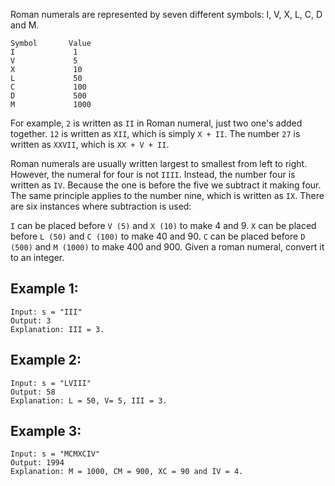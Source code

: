 Roman numerals are represented by seven different symbols: I, V, X, L, C, D and M.
```
Symbol       Value
I             1
V             5
X             10
L             50
C             100
D             500
M             1000
```
For example, `2` is written as `II` in Roman numeral, just two one's added together. `12` is written as `XII`, which is simply `X + II`. The number `27` is written as `XXVII`, which is `XX + V + II`.

Roman numerals are usually written largest to smallest from left to right. However, the numeral for four is not `IIII`. Instead, the number four is written as `IV`. Because the one is before the five we subtract it making four. The same principle applies to the number nine, which is written as `IX`. There are six instances where subtraction is used:

`I` can be placed before `V (5)` and `X (10)` to make 4 and 9. 
`X` can be placed before `L (50)` and `C (100)` to make 40 and 90. 
`C` can be placed before `D (500)` and `M (1000)` to make 400 and 900.
Given a roman numeral, convert it to an integer.

 

## Example 1:

```
Input: s = "III"
Output: 3
Explanation: III = 3.
```

## Example 2:
```
Input: s = "LVIII"
Output: 58
Explanation: L = 50, V= 5, III = 3.
```

## Example 3:
```
Input: s = "MCMXCIV"
Output: 1994
Explanation: M = 1000, CM = 900, XC = 90 and IV = 4.
```
 
